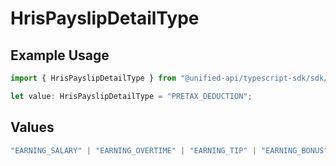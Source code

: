 # HrisPayslipDetailType

## Example Usage

```typescript
import { HrisPayslipDetailType } from "@unified-api/typescript-sdk/sdk/models/shared";

let value: HrisPayslipDetailType = "PRETAX_DEDUCTION";
```

## Values

```typescript
"EARNING_SALARY" | "EARNING_OVERTIME" | "EARNING_TIP" | "EARNING_BONUS" | "EARNING_COMMISSION" | "EARNING_ADJUSTMENT" | "EARNING" | "PRETAX_DEDUCTION" | "PRETAX_DEDUCTION_HEALTH_INSURANCE" | "PRETAX_DEDUCTION_RETIREMENT" | "PRETAX_DEDUCTION_HRA" | "TAX_FEDERAL" | "TAX_REGION" | "TAX_LOCAL" | "POSTTAX_BENEFIT" | "POSTTAX_GARNISHMENT" | "REIMBURSEMENT"
```
